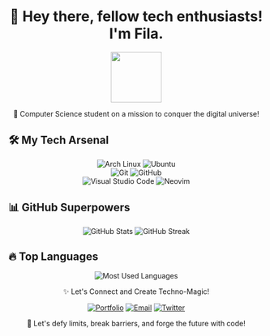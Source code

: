 <h1 align="center">👋 Hey there, fellow tech enthusiasts! I'm Fila. </h1>
<p align="center">
  <img src="https://github.com/blackcater/blackcater/raw/main/images/Hi.gif" height="100"/>
</p>

<p align="center">🚀 Computer Science student on a mission to conquer the digital universe!</p>

## 🛠️ My Tech Arsenal

<p align="center">
  <img src="https://img.shields.io/badge/Arch%20Linux-1793D1.svg?style=for-the-badge&logo=archlinux&logoColor=white" alt="Arch Linux">
  <img src="https://img.shields.io/badge/Ubuntu-E95420.svg?style=for-the-badge&logo=ubuntu&logoColor=white" alt="Ubuntu">
  </br>
  <img src="https://img.shields.io/badge/Git-%23F05033.svg?style=for-the-badge&logo=git&logoColor=white" alt="Git">
  <img src="https://img.shields.io/badge/Github-181717.svg?style=for-the-badge&logo=github&logoColor=white" alt="GitHub">
  </br>
  <img src="https://img.shields.io/badge/Visual%20Studio%20Code-0078d7.svg?style=for-the-badge&logo=visual-studio-code&logoColor=white" alt="Visual Studio Code">
  <img src="https://img.shields.io/badge/Neovim-57A143.svg?style=for-the-badge&logo=neovim&logoColor=white" alt="Neovim">
</p>

## 📊 GitHub Superpowers

<p align="center">
  <img src="https://github-readme-stats.vercel.app/api?username=vt92i&show_icons=true&count_private=true&theme=tokyonight" alt="GitHub Stats">
  <img src="https://streak-stats.demolab.com?user=vt92i&theme=tokyonight" alt="GitHub Streak">
</p>

## 🔥 Top Languages

<p align="center">
  <img src="https://github-readme-stats.vercel.app/api/top-langs/?username=vt92i&layout=compact&langs_count=10&theme=tokyonight" alt="Most Used Languages">
</p>

<p align="center">✨ Let's Connect and Create Techno-Magic!</p>
<p align="center">
  <a href="https://vt92i.github.io"><img src="https://img.shields.io/badge/Portfolio-8A2BE2.svg?style=for-the-badge&logo=google-chrome&logoColor=white" alt="Portfolio"></a>
  <a href="mailto:benidiktusvio@gmail.com"><img src="https://img.shields.io/badge/Email-D14836.svg?style=for-the-badge&logo=gmail&logoColor=white" alt="Email"></a>
  <a href="https://twitter.com/ethanhandle"><img src="https://img.shields.io/badge/Twitter-1DA1F2.svg?style=for-the-badge&logo=twitter&logoColor=white" alt="Twitter"></a>
</p>

<p align="center">🌟 Let's defy limits, break barriers, and forge the future with code!</p>
